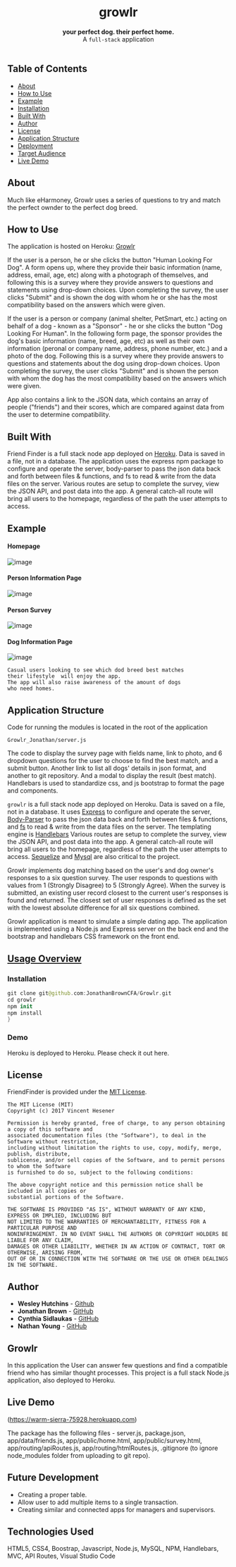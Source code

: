 <h1 align="center">growlr</h1>

<div align="center">
  <strong>your perfect dog. their perfect home.</strong>
</div>
<div align="center">
  A <code>full-stack</code> application
</div>

<br />

## Table of Contents
- [About](#about)
- [How to Use](#how-to-use)
- [Example](#example)
- [Installation](#installation)
- [Built With](#built-with)
- [Author](#author)
- [License](#license)
- [Application Structure](#application-structure)
- [Deployment](#deployment)
- [Target Audience](#target-audience)
- [Live Demo](#live-demo)


## About
Much like eHarmoney, Growlr uses a series of questions to try and match the perfect ownder to the perfect dog breed. 

## How to Use
The application is hosted on Heroku: [Growlr](https://warm-sierra-75928.herokuapp.com)

If the user is a person, he or she clicks the button "Human Looking For Dog". A form opens up, where they provide their basic information (name, address, email, age, etc) along with a photograph of themselves, and following this is a survey where they provide answers to questions and statements using drop-down choices. Upon completing the survey, the user clicks "Submit" and is shown the dog with whom he or she has the most compatibility based on the answers which were given.

If the user is a person or company (animal shelter, PetSmart, etc.) acting on behalf of a dog - known as a "Sponsor" - he or she clicks the button "Dog Looking For Human". In the following form page, the sponsor provides the dog's basic information (name, breed, age, etc) as well as their own information (peronal or company name, address, phone number, etc.) and a photo of the dog. Following this is a survey where they provide answers to questions and statements about the dog using drop-down choices. Upon completing the survey, the user clicks "Submit" and is shown the person with whom the dog has the most compatibility based on the answers which were given.

App also contains a link to the JSON data, which contains an array of people ("friends") and their scores, which are compared against data from the user to determine compatibility.

## Built With
Friend Finder is a full stack node app deployed on [Heroku](https://warm-sierra-75928.herokuapp.com). Data is saved in a file, not in a database. The application uses the express npm package to configure and operate the server, body-parser to pass the json data back and forth between files & functions, and fs to read & write from the data files on the server. Various routes are setup to complete the survey, view the JSON API, and post data into the app. A general catch-all route will bring all users to the homepage, regardless of the path the user attempts to access.

## Example

#### Homepage

  ![image](/Growlr/public/img/Growlr-1.PNG)

#### Person Information Page

  ![image](/Growlr/public/img/Growlr-2.PNG)

#### Person Survey

  ![image](/Growlr/public/img/Growlr-3.PNG)

#### Dog Information Page

 ![image](/Growlr/public/img/Growlr-4.PNG)

```
Casual users looking to see which dod breed best matches 
their lifestyle  will enjoy the app. 
The app will also raise awareness of the amount of dogs
who need homes.
```

## Application Structure
Code for running the modules is located in the root of the application

```
Growlr_Jonathan/server.js
```

The code to display the survey page with fields name, link to photo, and 6 dropdown questions for the user to choose to find the best match, and a submit button.  Another link to list all dogs' details in json format, and another to git repository. And a modal to display the result (best match). Handlebars is used to standardize css, and js bootstrap to format the page and components.

`growlr` is a full stack node app deployed on Heroku. Data is saved on a file, not in a database. It uses [Express](https://www.npmjs.com/package/express) to configure and operate the server, [Body-Parser](https://www.npmjs.com/package/body-parser) to pass the json data back and forth between files & functions, and [fs](https://nodejs.org/api/fs.html) to read & write from the data files on the server. The templating engine is [Handlebars](https://www.npmjs.com/package/handlebars) Various routes are setup to complete the survey, view the JSON API, and post data into the app. A general catch-all route will bring all users to the homepage, regardless of the path the user attempts to access.
[Sequelize](https://www.npmjs.com/package/sequelize) and
[Mysql](https://www.npmjs.com/package/mysql) are also critical to the project.

Growlr implements dog matching based on the user's and dog owner's responses to a six question survey. The user responds to questions with values from 1 (Strongly Disagree) to 5 (Strongly Agree). When the survey is submitted, an existing user record closest to the current user's responses is found and returned. The closest set of user responses is defined as the set with the lowest absolute difference for all six questions combined.

Growlr application is meant to simulate a simple dating app. The application is implemented using a Node.js and Express server on the back end and the bootstrap and handlebars CSS framework on the front end.

## [Usage Overview](#usage-overview)

### **Installation**

```swift
git clone git@github.com:JonathanBrownCFA/Growlr.git
cd growlr
npm init
npm install
}
```
### **Demo**

Heroku is deployed to Heroku. Please check it out here.

## License

FriendFinder is provided under the [MIT License](https://github.com/vhesener/Closures/blob/master/LICENSE).

```text
The MIT License (MIT)
Copyright (c) 2017 Vincent Hesener
 
Permission is hereby granted, free of charge, to any person obtaining a copy of this software and
associated documentation files (the "Software"), to deal in the Software without restriction,
including without limitation the rights to use, copy, modify, merge, publish, distribute,
sublicense, and/or sell copies of the Software, and to permit persons to whom the Software
is furnished to do so, subject to the following conditions:
 
The above copyright notice and this permission notice shall be included in all copies or
substantial portions of the Software.
 
THE SOFTWARE IS PROVIDED "AS IS", WITHOUT WARRANTY OF ANY KIND, EXPRESS OR IMPLIED, INCLUDING BUT
NOT LIMITED TO THE WARRANTIES OF MERCHANTABILITY, FITNESS FOR A PARTICULAR PURPOSE AND
NONINFRINGEMENT. IN NO EVENT SHALL THE AUTHORS OR COPYRIGHT HOLDERS BE LIABLE FOR ANY CLAIM,
DAMAGES OR OTHER LIABILITY, WHETHER IN AN ACTION OF CONTRACT, TORT OR OTHERWISE, ARISING FROM,
OUT OF OR IN CONNECTION WITH THE SOFTWARE OR THE USE OR OTHER DEALINGS IN THE SOFTWARE.
```

## Author

* **Wesley Hutchins** - [Github](https://github.com/WesPres1990)
* **Jonathan Brown** - [GitHub](https://github.com/JonathanBrownCFA)
* **Cynthia Sidlaukas** - [GitHub](https://github.com/cynthiasidlauskas)
* **Nathan Young** - [GitHub](https://github.com/21ghosts)

## Growlr

In this application the User can answer few questions and find a compatible friend who has similar thought processes. This project is a full stack Node.js application, also deployed to Heroku. 

## Live Demo
(https://warm-sierra-75928.herokuapp.com)

The package has the following files - server.js, package.json, app/data/friends.js, app/public/home.html, app/public/survey.html, app/routing/apiRoutes.js, app/routing/htmlRoutes.js, .gitignore (to ignore node_modules folder from uploading to git repo). 

## Future Development

* Creating a proper table.
* Allow user to add multiple items to a single transaction.
* Creating similar and connected apps for managers and supervisors.

## Technologies Used

HTML5, CSS4, Boostrap, Javascript, Node.js, MySQL, NPM, Handlebars, MVC, API Routes, Visual Studio Code
